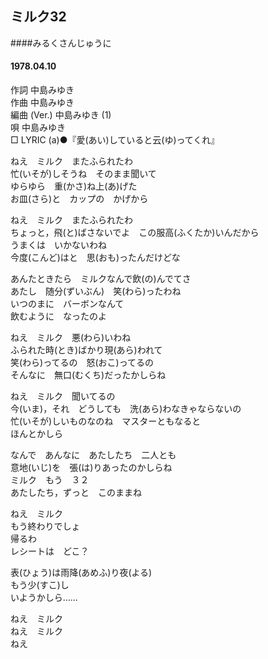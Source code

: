 ## ミルク32
####みるくさんじゅうに
#### 1978.04.10


作詞         中島みゆき  
作曲         中島みゆき  
編曲 (Ver.)  中島みゆき (1)  
唄           中島みゆき  
□ LYRIC (a)●『愛(あい)していると云(ゆ)ってくれ』　　



ねえ　ミルク　またふられたわ  
忙(いそが)しそうね　そのまま聞いて  
ゆらゆら　重(かさ)ね上(あ)げた  
お皿(さら)と　カップの　かげから  
  
ねえ　ミルク　またふられたわ  
ちょっと，飛(と)ばさないでよ　この服高(ふくたか)いんだから  
うまくは　いかないわね  
今度(こんど)はと　思(おも)ったんだけどな  
  
あんたときたら　ミルクなんで飲(の)んでてさ  
あたし　随分(ずいぶん)　笑(わら)ったわね  
いつのまに　バーボンなんて  
飲むように　なったのよ  
  
  
ねえ　ミルク　悪(わら)いわね  
ふられた時(とき)ばかり現(あら)われて  
笑(わら)ってるの　怒(おこ)ってるの  
そんなに　無口(むくち)だったかしらね  
  
ねえ　ミルク　聞いてるの  
今(いま)，それ　どうしても　洗(あら)わなきゃならないの  
忙(いそが)しいものなのね　マスターともなると  
ほんとかしら  
  
なんで　あんなに　あたしたち　二人とも  
意地(いじ)を　張(は)りあったのかしらね  
ミルク　もう　３２  
あたしたち，ずっと　このままね  
  
  
ねえ　ミルク  
もう終わりでしょ  
帰るわ  
レシートは　どこ？  
  
表(ひょう)は雨降(あめふ)り夜(よる)  
もう少(すこ)し  
いようかしら……  
  
ねえ　ミルク  
ねえ　ミルク  
ねえ  